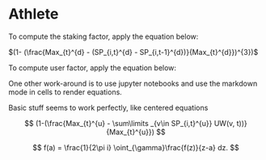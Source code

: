 # Athlete
To compute the staking factor, apply the equation below:

$(1- (\frac{Max_{t}^{d} - (SP_{i,t}^{d} - SP_{i,t-1}^{d})}{Max_{t}^{d}})^{3})$

To compute user factor, apply the equation below:






One other work-around is to use jupyter notebooks and use the markdown mode in cells to render equations.

Basic stuff seems to work perfectly, like centered equations


$$
(1-(\frac{Max_{t}^{u} - \sum\limits _{v\in SP_{i,t}^{u}} UW(v, t))}{Max_{t}^{u}})
$$


$$
f(a) = \frac{1}{2\pi i} \oint_{\gamma}\frac{f(z)}{z-a} dz.
$$


